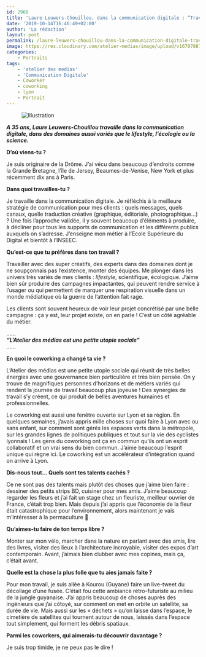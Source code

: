 ```yaml
---
id: 2968
title: 'Laure Leuwers-Chouillou, dans la communication digitale : “Travailler avec des créatifs, dans des domaines dont je ne soupçonnais pas l’existence”'
date: '2019-10-14T16:46:49+02:00'
author: 'La rédaction'
layout: post
permalink: /laure-leuwers-chouillou-dans-la-communication-digitale-travailler-avec-des-creatifs-dans-des-domaines-dont-je-ne-soupconnais-pas-lexistence/
image: https://res.cloudinary.com/atelier-medias/image/upload/v1670788736/blog/vjqfrcbfu6s1p714rjhg.jpg
categories:
    - Portraits
tags:
    - 'atelier des medias'
    - 'Communication Digitale'
    - Coworker
    - coworking
    - lyon
    - Portrait
---
```


<figure class="wp-block-image"><img src="https://res.cloudinary.com/atelier-medias/image/upload/v1670788736/blog/vjqfrcbfu6s1p714rjhg.jpg" alt="Illustration"></figure>

***A 35 ans, Laure Leuwers-Chouillou travaille dans la communication digitale, dans des domaines aussi variés que le lifestyle, l’écologie ou la science.***

**D’où viens-tu ?**

Je suis originaire de la Drôme. J’ai vécu dans beaucoup d’endroits comme la Grande Bretagne, l’île de Jersey, Beaumes-de-Venise, New York et plus récemment dix ans à Paris.

**Dans quoi travailles-tu ?**

Je travaille dans la communication digitale. Je réfléchis à la meilleure stratégie de communication pour mes clients : quels messages, quels canaux, quelle traduction créative (graphique, éditoriale, photographique…) ? Une fois l’approche validée, il y souvent beaucoup d’éléments à produire, à décliner pour tous les supports de communication et les différents publics auxquels on s’adresse. J’enseigne mon métier à l’Ecole Supérieure du Digital et bientôt à l’INSEEC.

**Qu’est-ce que tu préfères dans ton travail ?**

Travailler avec des super créatifs, des experts dans des domaines dont je ne soupçonnais pas l’existence, monter des équipes. Me plonger dans les univers très variés de mes clients : *lifestyle*, scientifique, écologique. J’aime bien sûr produire des campagnes impactantes, qui peuvent rendre service à l’usager ou qui permettent de marquer une respiration visuelle dans un monde médiatique où la guerre de l’attention fait rage.

Les clients sont souvent heureux de voir leur projet concrétisé par une belle campagne : ça y est, leur projet existe, on en parle ! C’est un côté agréable du métier.

……  
***“L’Atelier des médias est une petite utopie sociale”***  
……

**En quoi le coworking a changé ta vie ?**

L’Atelier des médias est une petite utopie sociale qui réunit de très belles énergies avec une gouvernance bien particulière et très bien pensée. On y trouve de magnifiques personnes d’horizons et de métiers variés qui rendent la journée de travail beaucoup plus joyeuse ! Des synergies de travail s’y créent, ce qui produit de belles aventures humaines et professionnelles.

Le coworking est aussi une fenêtre ouverte sur Lyon et sa région. En quelques semaines, j’avais appris mille choses sur quoi faire à Lyon avec ou sans enfant, sur comment sont gérés les espaces verts dans la métropole, sur les grandes lignes de politiques publiques et tout sur la vie des cyclistes lyonnais ! Les gens du coworking ont ça en commun qu’ils ont un esprit collaboratif et un vrai sens du bien commun. J’aime beaucoup l’esprit unique qui règne ici. Le coworking est un accélérateur d’intégration quand on arrive à Lyon.

**Dis-nous tout… Quels sont tes talents cachés ?**

Ce ne sont pas des talents mais plutôt des choses que j’aime bien faire : dessiner des petits strips BD, cuisiner pour mes amis. J’aime beaucoup regarder les fleurs et j’ai fait un stage chez un fleuriste, meilleur ouvrier de France, c’était trop bien. Mais depuis j’ai appris que l’économie de la fleur était catastrophique pour l’environnement, alors maintenant je vais m’intéresser à la permaculture 🙂

**Qu’aimes-tu faire de ton temps libre ?**

Monter sur mon vélo, marcher dans la nature en parlant avec des amis, lire des livres, visiter des lieux à l’architecture incroyable, visiter des expos d’art contemporain. Avant, j’aimais bien clubber avec mes copines, mais ça, c’était avant.

**Quelle est la chose la plus folle que tu aies jamais faite ?**

Pour mon travail, je suis allée à Kourou (Guyane) faire un live-tweet du décollage d’une fusée. C’était fou cette ambiance rétro-futuriste au milieu de la jungle guyanaise. J’ai appris beaucoup de choses auprès des ingénieurs que j’ai côtoyé, sur comment on met en orbite un satellite, sa durée de vie. Mais aussi sur les « déchets » qu’on laisse dans l’espace, le cimetière de satellites qui tournent autour de nous, laissés dans l’espace tout simplement, qui forment les débris spatiaux.

**Parmi les coworkers, qui aimerais-tu découvrir davantage ?**

Je suis trop timide, je ne peux pas le dire !